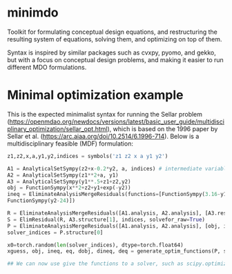 # minimdo
Toolkit for formulating conceptual design equations, and restructuring the resulting system of equations, solving them, and optimizing on top of them.

Syntax is inspired by similar packages such as cvxpy, pyomo, and gekko, but with a focus on conceptual design problems, and making it easier to run different MDO formulations.

# Minimal optimization example
This is the expected minimalist syntax for running the Sellar problem (https://openmdao.org/newdocs/versions/latest/basic_user_guide/multidisciplinary_optimization/sellar_opt.html), which is based on the 1996 paper by Sellar et al. (https://arc.aiaa.org/doi/10.2514/6.1996-714). Below is a multidisciplinary feasible (MDF) formulation:

```python
z1,z2,x,a,y1,y2,indices = symbols('z1 z2 x a y1 y2')

A1 = AnalyticalSetSympy(z2+x-0.2*y2, a, indices) # intermediate variable for demonstration purposes
A2 = AnalyticalSetSympy(z1**2+a, y1)
A3 = AnalyticalSetSympy(y1**.5+z1+z2,y2)
obj = FunctionSympy(x**2+z2+y1+exp(-y2))
ineq = EliminateAnalysisMergeResiduals(functions=[FunctionSympy(3.16-y1), 
FunctionSympy(y2-24)])

R = EliminateAnalysisMergeResiduals([A1.analysis, A2.analysis], [A3.residual])
S = ElimResidual(R, A3.structure[1], indices, solvefor_raw=True)
P = EliminateAnalysisMergeResiduals([A1.analysis, A2.analysis], [obj, ineq])
solver_indices = P.structure[0]

x0=torch.random(len(solver_indices), dtype=torch.float64)
xguess, obj, ineq, eq, dobj, dineq, deq = generate_optim_functions(P, solver_indices, x0)

## We can now use give the functions to a solver, such as scipy.optimize.minimize
```

